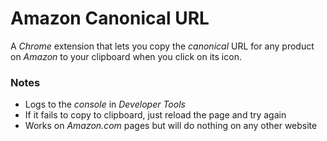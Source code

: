 # Amazon Canonical URL

A _Chrome_ extension that lets you copy the _canonical_ URL for any product on _Amazon_ to your clipboard when you click on its icon.

### Notes

- Logs to the _console_ in _Developer Tools_
- If it fails to copy to clipboard, just reload the page and try again
- Works on _Amazon.com_ pages but will do nothing on any other website
